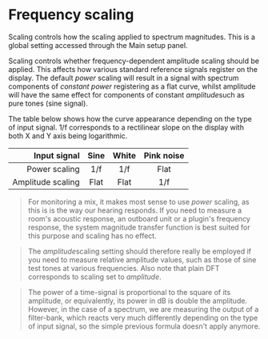 # Frequency scaling
Scaling controls how the scaling applied to spectrum magnitudes. This is a global setting accessed
through the <link type="document" target="Main">Main</link> setup panel.

Scaling controls whether frequency-dependent amplitude scaling should be applied. This affects how
various standard reference signals register on the display. The default <i>power</i> scaling will result
in a signal with spectrum components of
<i>constant</i>
<i>power</i>
registering as a flat curve, whilst amplitude will have the same effect for components of
constant <i>amplitude</i>such as pure tones (sine signal).

The table below shows how the curve appearance depending on the type of input signal. 1/f corresponds to
a rectilinear slope on the display with both X and Y axis being logarithmic.

| Input signal | Sine | White | Pink noise |
|-------------:|:----:|:-----:|:----------:|
| Power scaling | 1/f | 1/f | Flat |
| Amplitude scaling | Flat | Flat | 1/f |

> For monitoring a mix, it makes most sense to use <i>power</i> scaling, as this is is the way our
hearing responds. If you need to measure a room's acoustic response, an outboard unit or a plugin's
frequency response, the system magnitude transfer function is best suited for this purpose and scaling
has no effect.

> The <i>amplitude</i>scaling setting should therefore really be employed if you need to measure relative
amplitude values, such as those of sine test tones at various frequencies. Also note that plain DFT
corresponds to scaling set to <i>amplitude</i>.

> The power of a time-signal is proportional to the square of its amplitude, or equivalently, its power in
dB is double the amplitude. However, in the case of a spectrum, we are measuring the output of a
filter-bank, which reacts very much differently depending on the type of input signal, so the simple
previous formula doesn't apply anymore.

